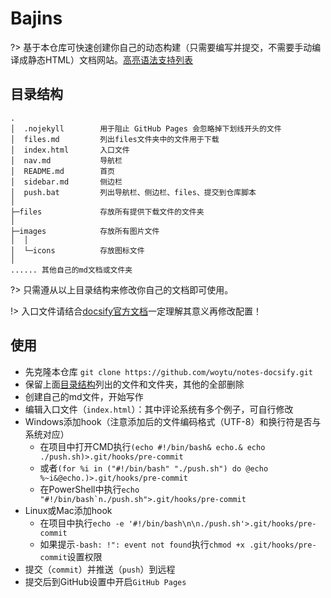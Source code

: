 # Bajins

?> 基于本仓库可快速创建你自己的动态构建（只需要编写并提交，不需要手动编译成静态HTML）文档网站。[高亮语法支持列表](https://prismjs.com/#languages-list)


## 目录结构

```
.
│  .nojekyll        用于阻止 GitHub Pages 会忽略掉下划线开头的文件
│  files.md         列出files文件夹中的文件用于下载
│  index.html       入口文件
│  nav.md           导航栏
│  README.md        首页
│  sidebar.md       侧边栏
│  push.bat         列出导航栏、侧边栏、files、提交到仓库脚本
│      
├─files             存放所有提供下载文件的文件夹
│      
├─images            存放所有图片文件
│  │  
│  └─icons          存放图标文件
│
...... 其他自己的md文档或文件夹

```
?> 只需遵从以上目录结构来修改你自己的文档即可使用。

!> 入口文件请结合[docsify官方文档](https://docsify.js.org)一定理解其意义再修改配置！


## 使用

- 先克隆本仓库 `git clone https://github.com/woytu/notes-docsify.git`
- 保留上面[目录结构](#目录结构)列出的文件和文件夹，其他的全部删除
- 创建自己的md文件，开始写作
- 编辑入口文件（`index.html`）：其中评论系统有多个例子，可自行修改
- Windows添加hook（注意添加后的文件编码格式（UTF-8）和换行符是否与系统对应）
    - 在项目中打开CMD执行`(echo #!/bin/bash& echo.& echo ./push.sh)>.git/hooks/pre-commit`
    - 或者`(for %i in ("#!/bin/bash" "./push.sh") do @echo %~i&@echo.)>.git/hooks/pre-commit`
    - 在PowerShell中执行<code>echo "#!/bin/bash`n./push.sh">.git/hooks/pre-commit</code>
- Linux或Mac添加hook
    - 在项目中执行`echo -e '#!/bin/bash\n\n./push.sh'>.git/hooks/pre-commit`
    - 如果提示`-bash: !": event not found`执行`chmod +x .git/hooks/pre-commit`设置权限
- 提交（`commit`）并推送（`push`）到远程
- 提交后到GitHub设置中开启`GitHub Pages`